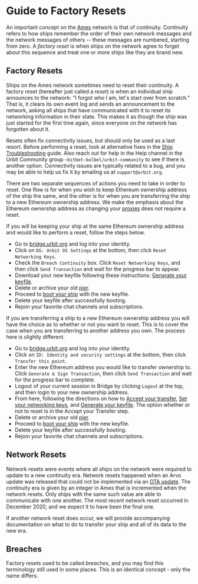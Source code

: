 # Guide to Factory Resets

An important concept on the [Ames](https://developers.urbit.org/system/kernel/ames) network is that of continuity. Continuity refers to how ships remember the order of their own network messages and the network messages of others -- these messages are numbered, starting from zero. A _factory reset_ is when ships on the network agree to forget about this sequence and treat one or more ships like they are brand new.

## Factory Resets

Ships on the Ames network sometimes need to reset their continuity. A factory reset (hereafter just called a _reset_) is when an individual ship announces to the network: "I forgot who I am, let's start over from scratch." That is, it clears its own event log and sends an announcement to the network, asking all ships that have communicated with it to reset its networking information in their state. This makes it as though the ship was just started for the first time again, since everyone on the network has forgotten about it.

Resets often fix connectivity issues, but should only be used as a last resort. Before performing a reset, look at alternative fixes in the [Ship Troubleshooting](/manual/os/ship-troubleshooting) guide. Also reach out for help in the Help channel in the Urbit Community group `~bitbet-bolbel/urbit-community` to see if there is another option. Connectivity issues are typically related to a bug, and you may be able to help us fix it by emailing us at `support@urbit.org`.

There are two separate sequences of actions you need to take in order to reset. One flow is for when you wish to keep Ethereum ownership address of the ship the same, and the other is for when you are transferring the ship to a new Ethereum ownership address. We make the emphasis about the Ethereum _ownership_ address as changing your [proxies](https://developers.urbit.org/glossary/proxies) does not require a reset.

If you will be keeping your ship at the same Ethereum ownership address and would like to perform a reset, follow the steps below.

- Go to [bridge.urbit.org](https://bridge.urbit.org) and log into your identity.
- Click on `OS: Urbit OS Settings` at the bottom, then click `Reset Networking Keys`.
- Check the `Breach Continuity` box. Click `Reset Networking Keys`, and then click `Send Transaction` and wait for the progress bar to appear.
- Download your new keyfile following these instructions: [Generate your keyfile](/manual/id/using-bridge#generate-your-keyfile).
- Delete or archive your old [pier](https://developers.urbit.org/glossary/pier).
- Proceed to [boot your ship](/manual/getting-started/self-hosted/cli#boot-your-planet) with the new keyfile.
- Delete your keyfile after successfully booting.
- Rejoin your favorite chat channels and subscriptions.

If you are transferring a ship to a new Ethereum ownership address you will have the choice as to whether or not you want to reset. This is to cover the case when you are transferring to another address you own. The process here is slightly different.

- Go to [bridge.urbit.org](https://bridge.urbit.org) and log into your identity.
- Click on `ID: Identity and security settings` at the bottom, then click `Transfer this point`.
- Enter the new Ethereum address you would like to transfer ownership to. Click `Generate & Sign Transaction`, then click `Send Transaction` and wait for the progress bar to complete.
- Logout of your current session in Bridge by clicking `Logout` at the top, and then login to your new ownership address.
- From here, following the directions on how to [Accept your transfer](/manual/id/using-bridge#accept-your-transfer), [Set your networking keys](/manual/id/using-bridge#set-your-networking-keys), and [Generate your keyfile](/manual/id/using-bridge#generate-your-keyfile). The option whether or not to reset is in the Accept your Transfer step.
- Delete or archive your old [pier](https://developers.urbit.org/glossary/pier).
- Proceed to [boot your ship](/manual/getting-started/self-hosted/cli#boot-your-planet) with the new keyfile.
- Delete your keyfile after successfully booting.
- Rejoin your favorite chat channels and subscriptions.

## Network Resets

Network resets were events where all ships on the network were required to update to a new continuity era. Network resets happened when an Arvo update was released that could not be implemented via an [OTA update](https://developers.urbit.org/glossary/ota-updates). The continuity era is given by an integer in Ames that is incremented when the network resets. Only ships with the same such value are able to communicate with one another. The most recent network reset occurred in December 2020, and we expect it to have been the final one.

If another network reset does occur, we will provide accompanying documentation on what to do to transfer your ship and all of its data to the new era.

## Breaches

Factory resets used to be called _breaches_, and you may find this terminology still used in some places. This is an identical concept - only the name differs.
